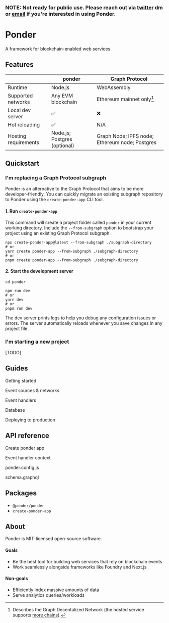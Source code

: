 ### **NOTE: Not ready for public use. Please reach out via [twitter](https://twitter.com/0xOlias) dm or [email](mailto:0xolias@gmail.com) if you're interested in using Ponder.**

# Ponder

A framework for blockchain-enabled web services

## Features

|                      | ponder                       | Graph Protocol                                 |
| -------------------- | ---------------------------- | ---------------------------------------------- |
| Runtime              | Node.js                      | WebAssembly                                    |
| Supported networks   | Any EVM blockchain           | Ethereum mainnet only[^1]                      |
| Local dev server     | ✅                           | ❌                                             |
| Hot reloading        | ✅                           | N/A                                            |
| Hosting requirements | Node.js; Postgres (optional) | Graph Node; IPFS node; Ethereum node; Postgres |

## Quickstart

### I'm replacing a Graph Protocol subgraph

Ponder is an alternative to the Graph Protocol that aims to be more developer-friendly. You can quickly migrate an existing subgraph repository to Ponder using the `create-ponder-app` CLI tool.

#### 1. Run `create-ponder-app`

This command will create a project folder called `ponder` in your current working directory. Include the `--from-subgraph` option to bootstrap your project using an existing Graph Protocol subgraph.

```
npx create-ponder-app@latest --from-subgraph ./subgraph-directory
# or
yarn create ponder-app --from-subgraph ./subgraph-directory
# or
pnpm create ponder-app --from-subgraph ./subgraph-directory
```

#### 2. Start the development server

```
cd ponder
```

```
npm run dev
# or
yarn dev
# or
pnpm run dev
```

The dev server prints logs to help you debug any configuration issues or errors. The server automatically reloads whenever you save changes in any project file.

### I'm starting a new project

[TODO]

## Guides

Getting started

Event sources & networks

Event handlers

Database

Deploying to production

## API reference

Create ponder app

Event handler context

ponder.config.js

schema.graphql

## Packages

- `@ponder/ponder`
- `create-ponder-app`

## About

Ponder is MIT-licensed open-source software.

#### Goals

- Be the best tool for building web services that rely on blockchain events
- Work seamlessly alongside frameworks like Foundry and Next.js

#### Non-goals

- Efficiently index massive amounts of data
- Serve analytics queries/workloads

[^1]: Describes the Graph Decentalized Network (the hosted service supports [more chains](https://thegraph.com/docs/en/deploying/deploying-a-subgraph-to-hosted/)).
